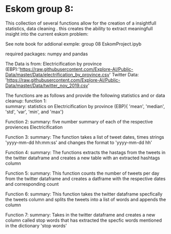 # Eskom group 8:

This collection of several functions allow for the creation of a insightfull statistics, data cleaning . this creates the ability  to extract meaningfull insight into the current eskom problem: 

See note book for addional exmple: group 08 EskomProject.ipyb

required packages: numpy and pandas 

The Data is from:
Electricification by province (EBP):'https://raw.githubusercontent.com/Explore-AI/Public-Data/master/Data/electrification_by_province.csv'
Twitter Data: 'https://raw.githubusercontent.com/Explore-AI/Public-Data/master/Data/twitter_nov_2019.csv'

The functions are as follows and provide the following statistics and or data cleanup: 
function 1:  
    summary: statistics on Electricification by province (EBP){ 'mean', 'median', 'std', 'var', 'min', and 'max'}
    
 Function 2: 
    summary: five number summary of each of the respective proviences Electricification
    
 Function 3: 
    summary: The function takes a list of tweet dates, times strings 'yyyy-mm-dd hh:mm:ss' and changes the format to 'yyyy-mm-dd hh'
 
 Function 4: 
    summary: The functions extracts the hastags from the tweets in the twitter dataframe and creates a new table with an extracted          hashtags column 
    
Function 5: 
    summary: This function counts the number of tweets per day from the twitter dataframe and creates a datframe with the respective dates and corresponding count 
    
Function 6: 
    summary: This function takes the twitter dataframe specfically the tweets column and splits the tweets into a list of words and appends the column
    
Function 7: 
    summary:  Takes in the twitter dataframe and creates a new column called stop words that has extracted the specfic words mentioned 
              in the dictionary 'stop words'
              
              
 
 
